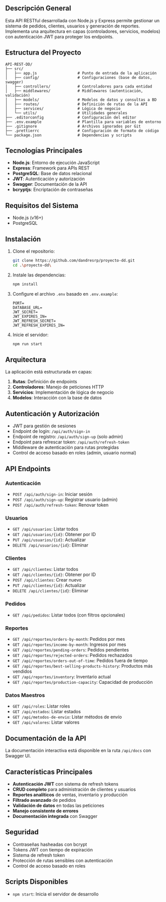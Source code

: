 
## Descripción General
Esta API RESTful desarrollada con Node.js y Express permite gestionar un sistema de pedidos, clientes, usuarios y generación de reportes. Implementa una arquitectura en capas (controladores, servicios, modelos) con autenticación JWT para proteger los endpoints.

## Estructura del Proyecto

```
API-REST-DD/
├── src/
│   ├── app.js                  # Punto de entrada de la aplicación
│   ├── config/                 # Configuraciones (base de datos, swagger)
│   ├── controllers/            # Controladores para cada entidad
│   ├── middlewares/            # Middlewares (autenticación, validación)
│   ├── models/                 # Modelos de datos y consultas a BD
│   ├── routes/                 # Definición de rutas de la API
│   ├── services/               # Lógica de negocio
│   └── utils/                  # Utilidades generales
├── .editorconfig               # Configuración del editor
├── .env.example                # Plantilla para variables de entorno
├── .gitignore                  # Archivos ignorados por Git
├── .prettierrc                 # Configuración de formato de código
└── package.json                # Dependencias y scripts
```

## Tecnologías Principales

- **Node.js**: Entorno de ejecución JavaScript
- **Express**: Framework para APIs REST
- **PostgreSQL**: Base de datos relacional
- **JWT**: Autenticación y autorización
- **Swagger**: Documentación de la API
- **bcryptjs**: Encriptación de contraseñas

## Requisitos del Sistema

- Node.js (v16+)
- PostgreSQL

## Instalación

1. Clone el repositorio:
   ```bash
   git clone https://github.com/dandresrp/proyecto-dd.git
   cd .\proyecto-dd\
   ```

2. Instale las dependencias:
   ```bash
   npm install
   ```

3. Configure el archivo `.env` basado en `.env.example`:
   ```
   PORT=
   DATABASE_URL=
   JWT_SECRET=
   JWT_EXPIRES_IN=
   JWT_REFRESH_SECRET=
   JWT_REFRESH_EXPIRES_IN=
   ```

4. Inicie el servidor:
   ```bash
   npm run start
   ```

## Arquitectura

La aplicación está estructurada en capas:

1. **Rutas**: Definición de endpoints
2. **Controladores**: Manejo de peticiones HTTP
3. **Servicios**: Implementación de lógica de negocio
4. **Modelos**: Interacción con la base de datos

## Autenticación y Autorización

- JWT para gestión de sesiones
- Endpoint de login: `/api/auth/sign-in`
- Endpoint de registro: `/api/auth/sign-up` (solo admin)
- Endpoint para refrescar token: `/api/auth/refresh-token`
- Middleware de autenticación para rutas protegidas
- Control de acceso basado en roles (admin, usuario normal)

## API Endpoints

### Autenticación
- `POST /api/auth/sign-in`: Iniciar sesión
- `POST /api/auth/sign-up`: Registrar usuario (admin)
- `POST /api/auth/refresh-token`: Renovar token

### Usuarios
- `GET /api/usuarios`: Listar todos
- `GET /api/usuarios/{id}`: Obtener por ID
- `PUT /api/usuarios/{id}`: Actualizar
- `DELETE /api/usuarios/{id}`: Eliminar

### Clientes
- `GET /api/clientes`: Listar todos
- `GET /api/clientes/{id}`: Obtener por ID
- `POST /api/clientes`: Crear nuevo
- `PUT /api/clientes/{id}`: Actualizar
- `DELETE /api/clientes/{id}`: Eliminar

### Pedidos
- `GET /api/pedidos`: Listar todos (con filtros opcionales)

### Reportes
- `GET /api/reportes/orders-by-month`: Pedidos por mes
- `GET /api/reportes/income-by-month`: Ingresos por mes
- `GET /api/reportes/pending-orders`: Pedidos pendientes
- `GET /api/reportes/rejected-orders`: Pedidos rechazados
- `GET /api/reportes/orders-out-of-time`: Pedidos fuera de tiempo
- `GET /api/reportes/best-selling-products-history`: Productos más vendidos
- `GET /api/reportes/inventory`: Inventario actual
- `GET /api/reportes/production-capacity`: Capacidad de producción

### Datos Maestros
- `GET /api/roles`: Listar roles
- `GET /api/estados`: Listar estados
- `GET /api/metodos-de-envio`: Listar métodos de envío
- `GET /api/valores`: Listar valores

## Documentación de la API

La documentación interactiva está disponible en la ruta `/api/docs` con Swagger UI.

## Características Principales

- **Autenticación JWT** con sistema de refresh tokens
- **CRUD completo** para administración de clientes y usuarios
- **Reportes analíticos** de ventas, inventario y producción
- **Filtrado avanzado** de pedidos
- **Validación de datos** en todas las peticiones
- **Manejo consistente de errores**
- **Documentación integrada** con Swagger

## Seguridad

- Contraseñas hasheadas con bcrypt
- Tokens JWT con tiempo de expiración
- Sistema de refresh token
- Protección de rutas sensibles con autenticación
- Control de acceso basado en roles

## Scripts Disponibles

- `npm start`: Inicia el servidor de desarrollo
